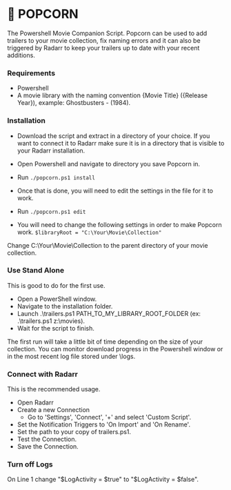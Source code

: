# 🍿 POPCORN
  The Powershell Movie Companion Script.  Popcorn can be used to add trailers to your movie collection, fix naming errors and it can also be triggered by Radarr to keep your trailers up to date with your recent additions.

### Requirements
- Powershell
- A movie library with the naming convention {Movie Title} ({Release Year}), example: Ghostbusters - (1984).

### Installation
- Download the script and extract in a directory of your choice.  If you want to connect it to Radarr make sure it is in a directory that is visible to your Radarr installation.

- Open Powershell and navigate to directory you save Popcorn in.

- Run ``./popcorn.ps1 install``

- Once that is done, you will need to edit the settings in the file for it to work.

- Run ``./popcorn.ps1 edit``

- You will need to change the following settings in order to make Popcorn work.
  ``$libraryRoot = "C:\Your\Movie\Collection"``
  
Change C:\Your\Movie\Collection to the parent directory of your movie collection.
  
### Use Stand Alone
This is good to do for the first use.
- Open a PowerShell window.
- Navigate to the installation folder.
- Launch .\trailers.ps1 PATH_TO_MY_LIBRARY_ROOT_FOLDER (ex: .\trailers.ps1 z:\movies).
- Wait for the script to finish.

The first run will take a little bit of time depending on the size of your collection.
You can monitor download progress in the Powershell window or in the most recent log file stored under \logs.

### Connect with Radarr
This is the recommended usage.
- Open Radarr
- Create a new Connection
  - Go to 'Settings', 'Connect', '+' and select 'Custom Script'.
- Set the Notification Triggers to 'On Import' and 'On Rename'.
- Set the path to your copy of trailers.ps1.
- Test the Connection.
- Save the Connection.

### Turn off Logs
On Line 1 change "$LogActivity = $true"
to "$LogActivity = $false".

